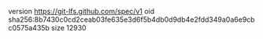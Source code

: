 version https://git-lfs.github.com/spec/v1
oid sha256:8b7430c0cd2ceab03fe635e3d6f5b4db0d9db4e2fdd349a0a6e9cbc0575a435b
size 12930
